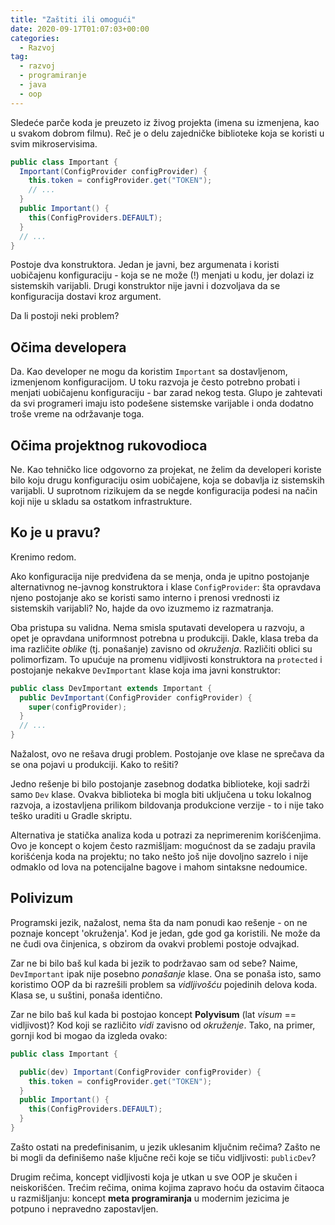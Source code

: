 ```yaml
---
title: "Zaštiti ili omogući"
date: 2020-09-17T01:07:03+00:00
categories:
  - Razvoj
tag:
  - razvoj
  - programiranje
  - java
  - oop
---
```


Sledeće parče koda je preuzeto iz živog projekta (imena su izmenjena, kao u svakom dobrom filmu). Reč je o delu zajedničke biblioteke koja se koristi u svim mikroservisima.

<!--more-->

```java
public class Important {
  Important(ConfigProvider configProvider) {
    this.token = configProvider.get("TOKEN");
    // ...
  }
  public Important() {
    this(ConfigProviders.DEFAULT);
  }
  // ...
}
```

Postoje dva konstruktora. Jedan je javni, bez argumenata i koristi uobičajenu konfiguraciju - koja se ne može (!) menjati u kodu, jer dolazi iz sistemskih varijabli. Drugi konstruktor nije javni i dozvoljava da se konfiguracija dostavi kroz argument.

Da li postoji neki problem?

## Očima developera

Da. Kao developer ne mogu da koristim `Important` sa dostavljenom, izmenjenom konfiguracijom. U toku razvoja je često potrebno probati i menjati uobičajenu konfiguraciju - bar zarad nekog testa. Glupo je zahtevati da svi programeri imaju isto podešene sistemske varijable i onda dodatno troše vreme na održavanje toga.

## Očima projektnog rukovodioca

Ne. Kao tehničko lice odgovorno za projekat, ne želim da developeri koriste bilo koju drugu konfiguraciju osim uobičajene, koja se dobavlja iz sistemskih varijabli. U suprotnom rizikujem da se negde konfiguracija podesi na način koji nije u skladu sa ostatkom infrastrukture.

## Ko je u pravu?

Krenimo redom.

Ako konfiguracija nije predviđena da se menja, onda je upitno postojanje alternativnog ne-javnog konstruktora i klase `ConfigProvider`: šta opravdava njeno postojanje ako se koristi samo interno i prenosi vrednosti iz sistemskih varijabli? No, hajde da ovo izuzmemo iz razmatranja.

Oba pristupa su validna. Nema smisla sputavati developera u razvoju, a opet je opravdana uniformnost potrebna u produkciji. Dakle, klasa treba da ima različite _oblike_ (tj. ponašanje) zavisno od _okruženja_. Različiti oblici su polimorfizam. To upućuje na promenu vidljivosti konstruktora na `protected` i postojanje nekakve `DevImportant` klase koja ima javni konstruktor:

```java
public class DevImportant extends Important {
  public DevImportant(ConfigProvider configProvider) {
    super(configProvider);
  }
  // ...
}
```

Nažalost, ovo ne rešava drugi problem. Postojanje ove klase ne sprečava da se ona pojavi u produkciji. Kako to rešiti?

Jedno rešenje bi bilo postojanje zasebnog dodatka biblioteke, koji sadrži samo `Dev` klase. Ovakva biblioteka bi mogla biti uključena u toku lokalnog razvoja, a izostavljena prilikom bildovanja produkcione verzije - to i nije tako teško uraditi u Gradle skriptu.

Alternativa je statička analiza koda u potrazi za neprimerenim korišćenjima. Ovo je koncept o kojem često razmišljam: mogućnost da se zadaju pravila korišćenja koda na projektu; no tako nešto još nije dovoljno sazrelo i nije odmaklo od lova na potencijalne bagove i mahom sintaksne nedoumice.

## Polivizum

Programski jezik, nažalost, nema šta da nam ponudi kao rešenje - on ne poznaje koncept 'okruženja'. Kod je jedan, gde god ga koristili. Ne može da ne čudi ova činjenica, s obzirom da ovakvi problemi postoje odvajkad.

Zar ne bi bilo baš kul kada bi jezik to podržavao sam od sebe? Naime, `DevImportant` ipak nije posebno _ponašanje_ klase. Ona se ponaša isto, samo koristimo OOP da bi razrešili problem sa _vidljivošću_ pojedinih delova koda. Klasa se, u suštini, ponaša identično.

Zar ne bilo baš kul kada bi postojao koncept **Polyvisum** (lat _visum_ == vidljivost)? Kod koji se različito _vidi_ zavisno od _okruženje_. Tako, na primer, gornji kod bi mogao da izgleda ovako:

```java
public class Important {

  public(dev) Important(ConfigProvider configProvider) {
    this.token = configProvider.get("TOKEN");
  }
  public Important() {
    this(ConfigProviders.DEFAULT);
  }
}
```

Zašto ostati na predefinisanim, u jezik uklesanim ključnim rečima? Zašto ne bi mogli da definišemo naše ključne reči koje se tiču vidljivosti: `publicDev`?

Drugim rečima, koncept vidljivosti koja je utkan u sve OOP je skučen i neiskorišćen. Trećim rečima, onima kojima zapravo hoću da ostavim čitaoca u razmišljanju: koncept **meta programiranja** u modernim jezicima je potpuno i nepravedno zapostavljen.
